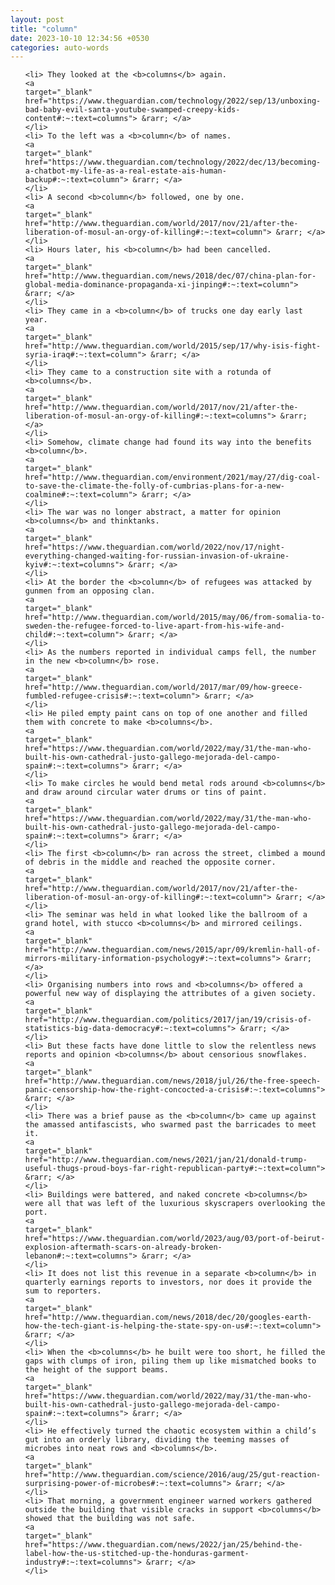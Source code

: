 ```yaml
---
layout: post
title: "column"
date: 2023-10-10 12:34:56 +0530
categories: auto-words
---
```

<ol>

    <li> They looked at the <b>columns</b> again.
    <a 
    target="_blank" 
    href="https://www.theguardian.com/technology/2022/sep/13/unboxing-bad-baby-evil-santa-youtube-swamped-creepy-kids-content#:~:text=columns"> &rarr; </a>
    </li>
    <li> To the left was a <b>column</b> of names.
    <a 
    target="_blank" 
    href="https://www.theguardian.com/technology/2022/dec/13/becoming-a-chatbot-my-life-as-a-real-estate-ais-human-backup#:~:text=column"> &rarr; </a>
    </li>
    <li> A second <b>column</b> followed, one by one.
    <a 
    target="_blank" 
    href="http://www.theguardian.com/world/2017/nov/21/after-the-liberation-of-mosul-an-orgy-of-killing#:~:text=column"> &rarr; </a>
    </li>
    <li> Hours later, his <b>column</b> had been cancelled.
    <a 
    target="_blank" 
    href="http://www.theguardian.com/news/2018/dec/07/china-plan-for-global-media-dominance-propaganda-xi-jinping#:~:text=column"> &rarr; </a>
    </li>
    <li> They came in a <b>column</b> of trucks one day early last year.
    <a 
    target="_blank" 
    href="http://www.theguardian.com/world/2015/sep/17/why-isis-fight-syria-iraq#:~:text=column"> &rarr; </a>
    </li>
    <li> They came to a construction site with a rotunda of <b>columns</b>.
    <a 
    target="_blank" 
    href="http://www.theguardian.com/world/2017/nov/21/after-the-liberation-of-mosul-an-orgy-of-killing#:~:text=columns"> &rarr; </a>
    </li>
    <li> Somehow, climate change had found its way into the benefits <b>column</b>.
    <a 
    target="_blank" 
    href="http://www.theguardian.com/environment/2021/may/27/dig-coal-to-save-the-climate-the-folly-of-cumbrias-plans-for-a-new-coalmine#:~:text=column"> &rarr; </a>
    </li>
    <li> The war was no longer abstract, a matter for opinion <b>columns</b> and thinktanks.
    <a 
    target="_blank" 
    href="https://www.theguardian.com/world/2022/nov/17/night-everything-changed-waiting-for-russian-invasion-of-ukraine-kyiv#:~:text=columns"> &rarr; </a>
    </li>
    <li> At the border the <b>column</b> of refugees was attacked by gunmen from an opposing clan.
    <a 
    target="_blank" 
    href="http://www.theguardian.com/world/2015/may/06/from-somalia-to-sweden-the-refugee-forced-to-live-apart-from-his-wife-and-child#:~:text=column"> &rarr; </a>
    </li>
    <li> As the numbers reported in individual camps fell, the number in the new <b>column</b> rose.
    <a 
    target="_blank" 
    href="http://www.theguardian.com/world/2017/mar/09/how-greece-fumbled-refugee-crisis#:~:text=column"> &rarr; </a>
    </li>
    <li> He piled empty paint cans on top of one another and filled them with concrete to make <b>columns</b>.
    <a 
    target="_blank" 
    href="https://www.theguardian.com/world/2022/may/31/the-man-who-built-his-own-cathedral-justo-gallego-mejorada-del-campo-spain#:~:text=columns"> &rarr; </a>
    </li>
    <li> To make circles he would bend metal rods around <b>columns</b> and draw around circular water drums or tins of paint.
    <a 
    target="_blank" 
    href="https://www.theguardian.com/world/2022/may/31/the-man-who-built-his-own-cathedral-justo-gallego-mejorada-del-campo-spain#:~:text=columns"> &rarr; </a>
    </li>
    <li> The first <b>column</b> ran across the street, climbed a mound of debris in the middle and reached the opposite corner.
    <a 
    target="_blank" 
    href="http://www.theguardian.com/world/2017/nov/21/after-the-liberation-of-mosul-an-orgy-of-killing#:~:text=column"> &rarr; </a>
    </li>
    <li> The seminar was held in what looked like the ballroom of a grand hotel, with stucco <b>columns</b> and mirrored ceilings.
    <a 
    target="_blank" 
    href="http://www.theguardian.com/news/2015/apr/09/kremlin-hall-of-mirrors-military-information-psychology#:~:text=columns"> &rarr; </a>
    </li>
    <li> Organising numbers into rows and <b>columns</b> offered a powerful new way of displaying the attributes of a given society.
    <a 
    target="_blank" 
    href="http://www.theguardian.com/politics/2017/jan/19/crisis-of-statistics-big-data-democracy#:~:text=columns"> &rarr; </a>
    </li>
    <li> But these facts have done little to slow the relentless news reports and opinion <b>columns</b> about censorious snowflakes.
    <a 
    target="_blank" 
    href="http://www.theguardian.com/news/2018/jul/26/the-free-speech-panic-censorship-how-the-right-concocted-a-crisis#:~:text=columns"> &rarr; </a>
    </li>
    <li> There was a brief pause as the <b>column</b> came up against the amassed antifascists, who swarmed past the barricades to meet it.
    <a 
    target="_blank" 
    href="http://www.theguardian.com/news/2021/jan/21/donald-trump-useful-thugs-proud-boys-far-right-republican-party#:~:text=column"> &rarr; </a>
    </li>
    <li> Buildings were battered, and naked concrete <b>columns</b> were all that was left of the luxurious skyscrapers overlooking the port.
    <a 
    target="_blank" 
    href="https://www.theguardian.com/world/2023/aug/03/port-of-beirut-explosion-aftermath-scars-on-already-broken-lebanon#:~:text=columns"> &rarr; </a>
    </li>
    <li> It does not list this revenue in a separate <b>column</b> in quarterly earnings reports to investors, nor does it provide the sum to reporters.
    <a 
    target="_blank" 
    href="http://www.theguardian.com/news/2018/dec/20/googles-earth-how-the-tech-giant-is-helping-the-state-spy-on-us#:~:text=column"> &rarr; </a>
    </li>
    <li> When the <b>columns</b> he built were too short, he filled the gaps with clumps of iron, piling them up like mismatched books to the height of the support beams.
    <a 
    target="_blank" 
    href="https://www.theguardian.com/world/2022/may/31/the-man-who-built-his-own-cathedral-justo-gallego-mejorada-del-campo-spain#:~:text=columns"> &rarr; </a>
    </li>
    <li> He effectively turned the chaotic ecosystem within a child’s gut into an orderly library, dividing the teeming masses of microbes into neat rows and <b>columns</b>.
    <a 
    target="_blank" 
    href="http://www.theguardian.com/science/2016/aug/25/gut-reaction-surprising-power-of-microbes#:~:text=columns"> &rarr; </a>
    </li>
    <li> That morning, a government engineer warned workers gathered outside the building that visible cracks in support <b>columns</b> showed that the building was not safe.
    <a 
    target="_blank" 
    href="https://www.theguardian.com/news/2022/jan/25/behind-the-label-how-the-us-stitched-up-the-honduras-garment-industry#:~:text=columns"> &rarr; </a>
    </li>